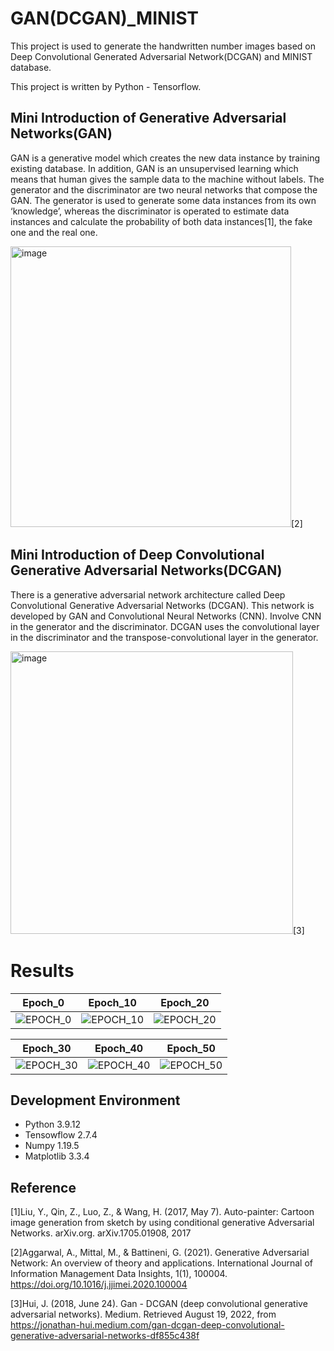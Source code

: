 # GAN(DCGAN)_MINIST
This project is used to generate the handwritten number images based on Deep Convolutional Generated Adversarial Network(DCGAN) and MINIST database.

This project is written by Python - Tensorflow.

## Mini Introduction of Generative Adversarial Networks(GAN)
GAN is a generative model which creates the new data instance by training existing database. In addition, GAN is an unsupervised 
learning which means that human gives the sample data to the machine without labels. The generator and the discriminator are two 
neural networks that compose the GAN. The generator is used to generate some data instances from its own ‘knowledge’, whereas the 
discriminator is operated to estimate data instances and calculate the probability of both data instances[1], the fake one and the 
real one. 

<img width="449" alt="image" src="https://user-images.githubusercontent.com/97501259/196076078-bd413192-6d91-43b3-96aa-533af0b17419.png">[2]

## Mini Introduction of Deep Convolutional Generative Adversarial Networks(DCGAN)
There is a generative adversarial network architecture called Deep Convolutional Generative Adversarial Networks (DCGAN). 
This network is developed by GAN and Convolutional Neural Networks (CNN). Involve CNN in the generator and the discriminator. 
DCGAN uses the convolutional layer in the discriminator and the transpose-convolutional layer in the generator. 

<img width="452" alt="image" src="https://user-images.githubusercontent.com/97501259/196076810-537d342c-327a-44bd-ad0d-67292a38454f.png">[3]

# Results

Epoch_0                    |  Epoch_10                 |  Epoch_20
:-------------------------:|:-------------------------:|:-------------------------:
![EPOCH_0](https://user-images.githubusercontent.com/97501259/196077294-26f2ba6e-19ce-4eea-99ee-508a3c0cc193.JPG)  |  ![EPOCH_10](https://user-images.githubusercontent.com/97501259/196077316-cc9d258e-21cd-4af6-bdda-9d88f5c9dabf.JPG) | ![EPOCH_20](https://user-images.githubusercontent.com/97501259/196078076-631456f3-eb66-4f34-a56d-30c3f10e3d64.JPG)


Epoch_30                   |  Epoch_40                 |  Epoch_50
:-------------------------:|:-------------------------:|:-------------------------:
![EPOCH_30](https://user-images.githubusercontent.com/97501259/196078175-da174fe3-8cd2-43be-91df-fc3286d16d3b.JPG)  |  ![EPOCH_40](https://user-images.githubusercontent.com/97501259/196078202-68048cb3-c00e-4b7d-be88-fe1748d983ef.JPG) | ![EPOCH_50](https://user-images.githubusercontent.com/97501259/196078255-59e2c247-cbee-4ea5-a97a-0348286c7af7.JPG)

## Development Environment
  - Python 3.9.12
  - Tensowflow 2.7.4
  - Numpy 1.19.5
  - Matplotlib 3.3.4

## Reference 
[1]Liu, Y., Qin, Z., Luo, Z., & Wang, H. (2017, May 7). Auto-painter: Cartoon image generation from sketch by using conditional generative Adversarial Networks. arXiv.org. arXiv.1705.01908, 2017

[2]Aggarwal, A., Mittal, M., & Battineni, G. (2021). Generative Adversarial Network: An overview of theory and applications. International Journal of Information Management Data Insights, 1(1), 100004. https://doi.org/10.1016/j.jjimei.2020.100004

[3]Hui, J. (2018, June 24). Gan - DCGAN (deep convolutional generative adversarial networks). Medium. Retrieved August 19, 2022, from https://jonathan-hui.medium.com/gan-dcgan-deep-convolutional-generative-adversarial-networks-df855c438f 


